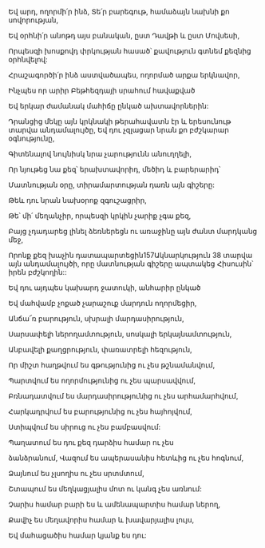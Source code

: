 Եվ արդ, ողորմի՛ր ինձ, Տե՛ր բարեգութ, համաձայն նախնի քո սովորության,

Եվ օրհնի՛ր անոթդ այս բանական, ըստ Դավթի և ըստ Մովսեսի,

Որպեսզի խոսքովդ փրկության հասած՝ քավություն գտնեմ քեզնից օրհնվելով:

Հրաշագործի՛ր ինձ աստվածապես, ողորմած արքա երկնավոր,

Ինչպես որ արիր Բեթհեզդայի սրահում հավաքված

Եվ երկար ժամանակ մահիճը ընկած ախտավորներին:

Դրանցից մեկը այն կրկնակի թերահավատն էր և երեսունութ տարվա անդամալույծը,
Եվ դու չզլացար նրան քո բժշկարար օգնությունը,

Գիտենալով նույնիսկ նրա չարությունն անուղղելի,

Որ նյութեց նա քեզ՝ երախտավորիդ, մեծիդ և բարերարիդ՝

Մատնության օրը, տիրամարտության դառն այն գիշերը:

Թեև դու նրան նախօրոք զգուշացրիր,

Թե՝ մի՛ մեղանչիր, որպեսզի կրկին չարիք չգա քեզ,

Բայց չդադարեց լինել ձեռներեցն ու առաջինը այն ժանտ մարդկանց մեջ,

Որոնք քեզ խաչին դատապարտեցին157Ակնարկություն 38 տարվա այն անդամալույծի, որը մատնության գիշերը ապտակեց Հիսուսին՝ իրեն բժշկողին::

Եվ դու այդպես կախարդ ջատուկի, անհարիր ընկած

Եվ մահվամբ չոքած չարաշուք մարդուն ողորմեցիր,

Անճա՜ռ բարություն, սխրալի մարդասիրություն,

Սարսափելի ներողամտություն, սոսկալի երկայնամտություն,

Անբավելի քաղցրություն, փառատրելի հեզություն,

Որ միշտ հաղթվում ես գթությունից ու չես թշնամանվում,

Պարտվում ես ողորմությունից ու չես պարսավվում,

Բռնադատվում ես մարդասիրությունից ու չես արհամարհվում,

Հարկադրվում ես բարությունից ու չես հայհոյվում,

Ստիպվում ես սիրուց ու չես բամբասվում:

Պաղատում ես դու քեզ դարձիս համար ու չես

ձանձրանում, Վազում ես ապերասանիս հետևից ու չես հոգնում,

Ձայնում ես չլսողիս ու չես սրտմտում,

Շտապում ես մեղկացյալիս մոտ ու կանգ չես առնում:

Չարիս համար բարի ես և ամենապարտիս համար ներող,

Քավիչ ես մեղավորիս համար և խավարյալիս լույս,

Եվ մահացածիս համար կյանք ես դու: